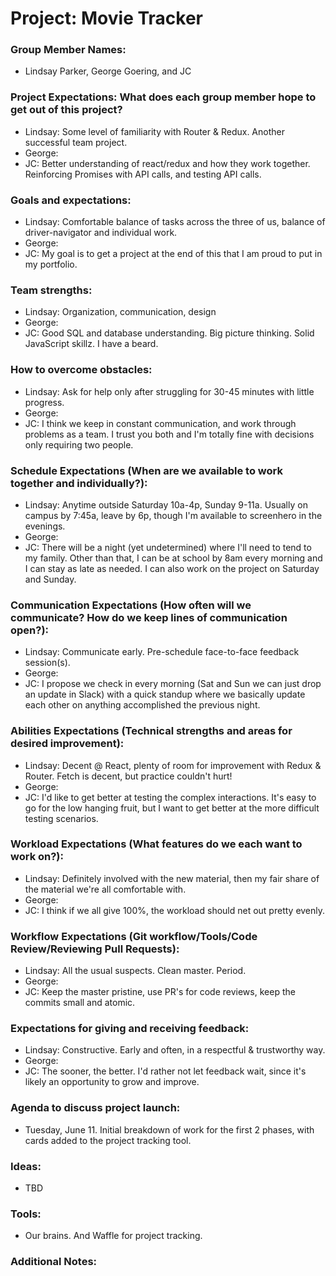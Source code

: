 # Project: Movie Tracker

### Group Member Names:
* Lindsay Parker, George Goering, and JC

### Project Expectations: What does each group member hope to get out of this project?
* Lindsay: Some level of familiarity with Router & Redux. Another successful team project.
* George:
* JC: Better understanding of react/redux and how they work together. Reinforcing Promises with API calls, and testing API calls.

### Goals and expectations:
* Lindsay: Comfortable balance of tasks across the three of us, balance of driver-navigator and individual work.
* George:
* JC: My goal is to get a project at the end of this that I am proud to put in my portfolio.

### Team strengths:
* Lindsay: Organization, communication, design
* George:
* JC: Good SQL and database understanding. Big picture thinking. Solid JavaScript skillz. I have a beard.

### How to overcome obstacles:
* Lindsay: Ask for help only after struggling for 30-45 minutes with little progress.
* George:
* JC: I think we keep in constant communication, and work through problems as a team. I trust you both and I'm totally fine with decisions only requiring two people.

### Schedule Expectations (When are we available to work together and individually?):
* Lindsay: Anytime outside Saturday 10a-4p, Sunday 9-11a.  Usually on campus by 7:45a, leave by 6p, though I'm available to screenhero in the evenings.
* George:
* JC: There will be a night (yet undetermined) where I'll need to tend to my family. Other than that, I can be at school by 8am every morning and I can stay as late as needed. I can also work on the project on Saturday and Sunday.

### Communication Expectations (How often will we communicate? How do we keep lines of communication open?):
* Lindsay: Communicate early.  Pre-schedule face-to-face feedback session(s).
* George:
* JC: I propose we check in every morning (Sat and Sun we can just drop an update in Slack) with a quick standup where we basically update each other on anything accomplished the previous night.

### Abilities Expectations (Technical strengths and areas for desired improvement):
* Lindsay: Decent @ React, plenty of room for improvement with Redux & Router.  Fetch is decent, but practice couldn't hurt!
* George:
* JC: I'd like to get better at testing the complex interactions. It's easy to go for the low hanging fruit, but I want to get better at the more difficult testing scenarios.

### Workload Expectations (What features do we each want to work on?):
* Lindsay: Definitely involved with the new material, then my fair share of the material we're all comfortable with.
* George:
* JC: I think if we all give 100%, the workload should net out pretty evenly.

### Workflow Expectations (Git workflow/Tools/Code Review/Reviewing Pull Requests):
* Lindsay:  All the usual suspects.  Clean master. Period.
* George:
* JC: Keep the master pristine, use PR's for code reviews, keep the commits small and atomic.

### Expectations for giving and receiving feedback:
* Lindsay:  Constructive.  Early and often, in a respectful & trustworthy way.
* George:
* JC: The sooner, the better. I'd rather not let feedback wait, since it's likely an opportunity to grow and improve.

### Agenda to discuss project launch:
* Tuesday, June 11. Initial breakdown of work for the first 2 phases, with cards added to the project tracking tool.

### Ideas:
* TBD

### Tools:
* Our brains. And Waffle for project tracking.

### Additional Notes:

